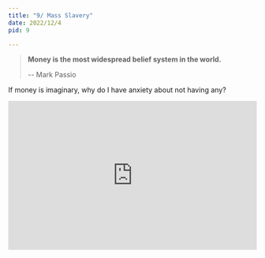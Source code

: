 ```yaml
---
title: "9/ Mass Slavery"
date: 2022/12/4
pid: 9

---
```


>  **Money is the most widespread belief system in the world.** 
>
> -- Mark Passio

If money is imaginary, why do I have anxiety about not having any? 

<div style="padding:60% 0 0 0;position:relative;"><iframe src="https://player.vimeo.com/video/128421102?h=b2c2e98b16&color=ffffff&byline=0&portrait=0" style="position:absolute;top:0;left:0;width:100%;height:100%;" frameborder="0" allow="autoplay; fullscreen; picture-in-picture"></iframe></div><script src="https://player.vimeo.com/api/player.js"></script>

